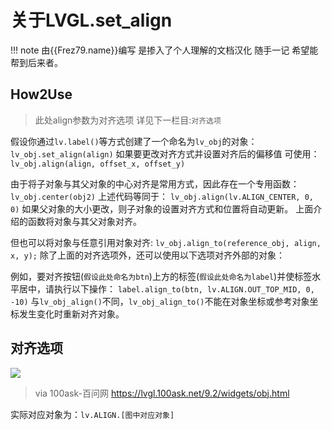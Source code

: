 # 关于LVGL.set_align

!!! note
    由{{Frez79.name}}编写 是掺入了个人理解的文档汉化
    随手一记 希望能帮到后来者。

## How2Use

> 此处align参数为对齐选项 详见下一栏目:`对齐选项`

假设你通过`lv.label()`等方式创建了一个命名为`lv_obj`的对象：
`lv_obj.set_align(align)`
如果要更改对齐方式并设置对齐后的偏移值 可使用：
`lv_obj.align(align, offset_x, offset_y)`

由于将子对象与其父对象的中心对齐是常用方式，因此存在一个专用函数：
`lv_obj.center(obj2)`
上述代码等同于：
`lv_obj.align(lv.ALIGN_CENTER, 0, 0)`
如果父对象的大小更改，则子对象的设置对齐方式和位置将自动更新。
上面介绍的函数将对象与其父对象对齐。

但也可以将对象与任意引用对象对齐:
`lv_obj.align_to(reference_obj, align, x, y);`
除了上面的对齐选项外，还可以使用以下选项对齐外部的对象：

例如，要对齐按钮(`假设此处命名为btn`)上方的标签(`假设此处命名为label`)并使标签水平居中，请执行以下操作：
`label.align_to(btn, lv.ALIGN.OUT_TOP_MID, 0, -10)`
与`lv_obj_align()`不同，`lv_obj_align_to()`不能在对象坐标或参考对象坐标发生变化时重新对齐对象。

## 对齐选项
![](https://lvgl.100ask.net/9.2/_images/align.png)
> via 100ask-百问网 <https://lvgl.100ask.net/9.2/widgets/obj.html>

实际对应对象为：`lv.ALIGN.[图中对应对象]`